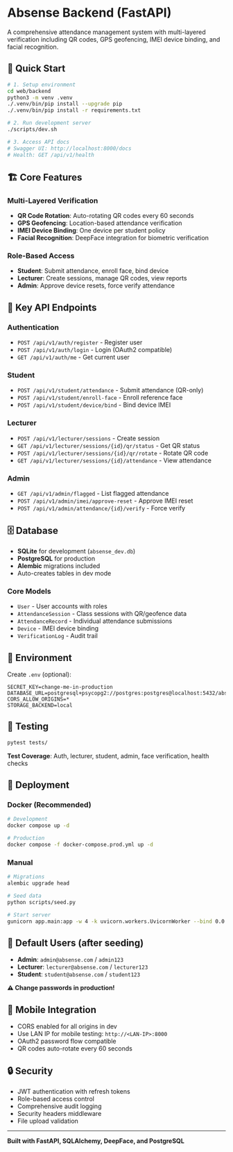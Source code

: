 # Absense Backend (FastAPI)

A comprehensive attendance management system with multi-layered verification including QR codes, GPS geofencing, IMEI device binding, and facial recognition.

## 🚀 Quick Start

```bash
# 1. Setup environment
cd web/backend
python3 -m venv .venv
./.venv/bin/pip install --upgrade pip
./.venv/bin/pip install -r requirements.txt

# 2. Run development server
./scripts/dev.sh

# 3. Access API docs
# Swagger UI: http://localhost:8000/docs
# Health: GET /api/v1/health
```

## 🏗️ Core Features

### Multi-Layered Verification
- **QR Code Rotation**: Auto-rotating QR codes every 60 seconds
- **GPS Geofencing**: Location-based attendance verification
- **IMEI Device Binding**: One device per student policy
- **Facial Recognition**: DeepFace integration for biometric verification

### Role-Based Access
- **Student**: Submit attendance, enroll face, bind device
- **Lecturer**: Create sessions, manage QR codes, view reports
- **Admin**: Approve device resets, force verify attendance

## 📡 Key API Endpoints

### Authentication
- `POST /api/v1/auth/register` - Register user
- `POST /api/v1/auth/login` - Login (OAuth2 compatible)
- `GET /api/v1/auth/me` - Get current user

### Student
- `POST /api/v1/student/attendance` - Submit attendance (QR-only)
- `POST /api/v1/student/enroll-face` - Enroll reference face
- `POST /api/v1/student/device/bind` - Bind device IMEI

### Lecturer
- `POST /api/v1/lecturer/sessions` - Create session
- `GET /api/v1/lecturer/sessions/{id}/qr/status` - Get QR status
- `POST /api/v1/lecturer/sessions/{id}/qr/rotate` - Rotate QR code
- `GET /api/v1/lecturer/sessions/{id}/attendance` - View attendance

### Admin
- `GET /api/v1/admin/flagged` - List flagged attendance
- `POST /api/v1/admin/imei/approve-reset` - Approve IMEI reset
- `POST /api/v1/admin/attendance/{id}/verify` - Force verify

## 🗄️ Database

- **SQLite** for development (`absense_dev.db`)
- **PostgreSQL** for production
- **Alembic** migrations included
- Auto-creates tables in dev mode

### Core Models
- `User` - User accounts with roles
- `AttendanceSession` - Class sessions with QR/geofence data
- `AttendanceRecord` - Individual attendance submissions
- `Device` - IMEI device binding
- `VerificationLog` - Audit trail

## 🔧 Environment

Create `.env` (optional):
```env
SECRET_KEY=change-me-in-production
DATABASE_URL=postgresql+psycopg2://postgres:postgres@localhost:5432/absense
CORS_ALLOW_ORIGINS=*
STORAGE_BACKEND=local
```

## 🧪 Testing

```bash
pytest tests/
```

**Test Coverage**: Auth, lecturer, student, admin, face verification, health checks

## 🚀 Deployment

### Docker (Recommended)
```bash
# Development
docker compose up -d

# Production
docker compose -f docker-compose.prod.yml up -d
```

### Manual
```bash
# Migrations
alembic upgrade head

# Seed data
python scripts/seed.py

# Start server
gunicorn app.main:app -w 4 -k uvicorn.workers.UvicornWorker --bind 0.0.0.0:8000
```

## 👥 Default Users (after seeding)

- **Admin**: `admin@absense.com` / `admin123`
- **Lecturer**: `lecturer@absense.com` / `lecturer123`
- **Student**: `student@absense.com` / `student123`

**⚠️ Change passwords in production!**

## 📱 Mobile Integration

- CORS enabled for all origins in dev
- Use LAN IP for mobile testing: `http://<LAN-IP>:8000`
- OAuth2 password flow compatible
- QR codes auto-rotate every 60 seconds

## 🔒 Security

- JWT authentication with refresh tokens
- Role-based access control
- Comprehensive audit logging
- Security headers middleware
- File upload validation

---

**Built with FastAPI, SQLAlchemy, DeepFace, and PostgreSQL**
